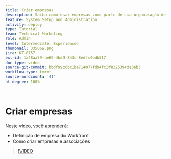 ```yaml
---
title: Criar empresas
description: Saiba como usar empresas como parte de sua organização de usuários e estrutura de permissões de itens. Em seguida, crie empresas para sua organização.
feature: System Setup and Administration
activity: deploy
type: Tutorial
team: Technical Marketing
role: Admin
level: Intermediate, Experienced
thumbnail: 335069.png
jira: KT-8757
exl-id: 1a48aa59-ae69-4bd9-843c-8edfc0bdb517
doc-type: video
source-git-commit: bbdf99c6bc1be714077fd94fc3f8325394de36b3
workflow-type: tm+mt
source-wordcount: '41'
ht-degree: 100%

---
```


# Criar empresas

Neste vídeo, você aprenderá:

* Definição de empresa do Workfront
* Como criar empresas e associações

>[!VIDEO](https://video.tv.adobe.com/v/335069/?quality=12&learn=on&enablevpops=1)
